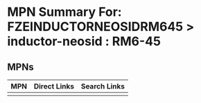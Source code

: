 



# MPN Summary For: FZEINDUCTORNEOSIDRM645 > inductor-neosid : RM6-45

## MPNs
  

|MPN|Direct Links|Search Links|
| :--- | :--- | :--- |
||||
